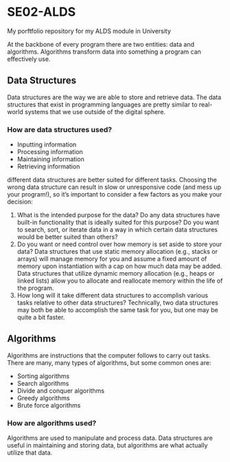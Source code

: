 # SE02-ALDS
My porftfolio repository for my ALDS module in University

At the backbone of every program there are two entities: data and algorithms. 
Algorithms transform data into something a program can effectively use. 

## Data Structures
Data structures are the way we are able to store and retrieve data.
The data structures that exist in programming languages are pretty similar to real-world systems that we use outside of the digital sphere.

### How are data structures used? 
* Inputting information
* Processing information
* Maintaining information
* Retrieving information

different data structures are better suited for different tasks. Choosing the wrong data structure can result in slow or unresponsive code (and mess up your program!), so it’s important to consider a few factors as you make your decision:

1. What is the intended purpose for the data? Do any data structures have built-in functionality that is ideally suited for this purpose? Do you want to search, sort, or iterate data in a way in which certain data structures would be better suited than others?
2. Do you want or need control over how memory is set aside to store your data? Data structures that use static memory allocation (e.g., stacks or arrays) will manage memory for you and assume a fixed amount of memory upon instantiation with a cap on how much data may be added. Data structures that utilize dynamic memory allocation (e.g., heaps or linked lists) allow you to allocate and reallocate memory within the life of the program.
3. How long will it take different data structures to accomplish various tasks relative to other data structures? Technically, two data structures may both be able to accomplish the same task for you, but one may be quite a bit faster.

## Algorithms
Algorithms are instructions that the computer follows to carry out tasks. There are many, many types of algorithms, but some common ones are:
* Sorting algorithms
* Search algorithms
* Divide and conquer algorithms
* Greedy algorithms
* Brute force algorithms

### How are algorithms used?
Algorithms are used to manipulate and process data. Data structures are useful in maintaining and storing data, but algorithms are what actually utilize that data.
